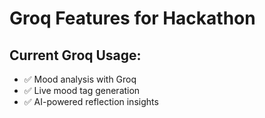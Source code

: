 # Groq Features for Hackathon

## Current Groq Usage:
- ✅ Mood analysis with Groq
- ✅ Live mood tag generation
- ✅ AI-powered reflection insights